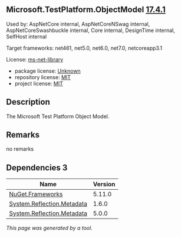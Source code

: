 Microsoft.TestPlatform.ObjectModel [17.4.1](https://www.nuget.org/packages/Microsoft.TestPlatform.ObjectModel/17.4.1)
--------------------

Used by: AspNetCore internal, AspNetCoreNSwag internal, AspNetCoreSwashbuckle internal, Core internal, DesignTime internal, SelfHost internal

Target frameworks: net461, net5.0, net6.0, net7.0, netcoreapp3.1

License: [ms-net-library](../../../../licenses/ms-net-library) 

- package license: [Unknown]() 
- repository license: [MIT](https://github.com/microsoft/vstest) 
- project license: [MIT](https://github.com/microsoft/vstest/) 

Description
-----------
The Microsoft Test Platform Object Model.

Remarks
-----------
no remarks


Dependencies 3
-----------

|Name|Version|
|----------|:----|
|[NuGet.Frameworks](../../../../packages/nuget.org/nuget.frameworks/5.11.0)|5.11.0|
|[System.Reflection.Metadata](../../../../packages/nuget.org/system.reflection.metadata/1.6.0)|1.6.0|
|[System.Reflection.Metadata](../../../../packages/nuget.org/system.reflection.metadata/5.0.0)|5.0.0|

*This page was generated by a tool.*